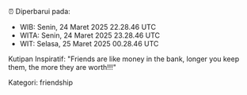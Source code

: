 ⏰ Diperbarui pada:
- WIB: Senin, 24 Maret 2025 22.28.46 UTC
- WITA: Senin, 24 Maret 2025 23.28.46 UTC
- WIT: Selasa, 25 Maret 2025 00.28.46 UTC

Kutipan Inspiratif:
"Friends are like money in the bank, longer you keep them, the more they are worth!!!"


Kategori: friendship

